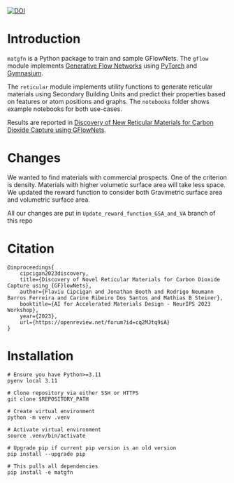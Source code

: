 [![DOI](https://zenodo.org/badge/719047804.svg)](https://zenodo.org/doi/10.5281/zenodo.10246464)

# Introduction
`matgfn` is a Python package to train and sample GFlowNets. The `gflow` module implements [Generative Flow Networks](https://milayb.notion.site/The-GFlowNet-Tutorial-95434ef0e2d94c24aab90e69b30be9b30) using [PyTorch](https://pytorch.org/) and [Gymnasium](https://gymnasium.farama.org/). 

The `reticular` module implements utility functions to generate reticular materials using Secondary Building Units and predict their properties based on features or atom positions and graphs. The `notebooks` folder shows example notebooks for both use-cases.

Results are reported in [Discovery of New Reticular Materials for Carbon Dioxide Capture using GFlowNets](https://arxiv.org/abs/2310.07671).

# Changes

We wanted to find materials with commercial prospects. One of the criterion is density. Materials with higher volumetic surface area will take less space. We updated the reward function to consider both Gravimetric surface area and volumetric surface area.

All our changes are put in `Update_reward_function_GSA_and_VA` branch of this repo 

# Citation

```
@inproceedings{
    cipcigan2023discovery,
    title={Discovery of Novel Reticular Materials for Carbon Dioxide Capture using {GF}lowNets},
    author={Flaviu Cipcigan and Jonathan Booth and Rodrigo Neumann Barros Ferreira and Carine Ribeiro Dos Santos and Mathias B Steiner},
    booktitle={AI for Accelerated Materials Design - NeurIPS 2023 Workshop},
    year={2023},
    url={https://openreview.net/forum?id=cq2MJtq9iA}
}
```

# Installation

```shell
# Ensure you have Python>=3.11
pyenv local 3.11

# Clone repository via either SSH or HTTPS
git clone $REPOSITORY_PATH

# Create virtual environment
python -m venv .venv

# Activate virtual environment
source .venv/bin/activate

# Upgrade pip if current pip version is an old version
pip install --upgrade pip

# This pulls all dependencies
pip install -e matgfn
```

